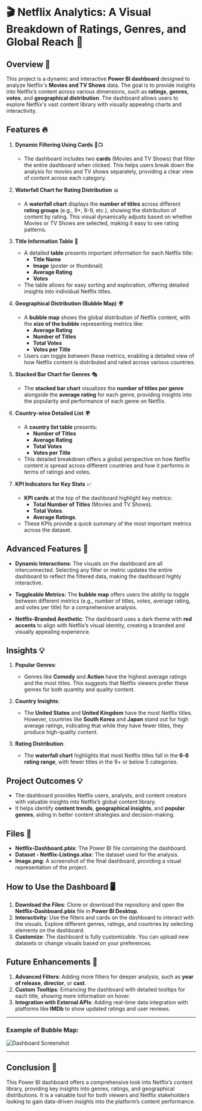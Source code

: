 # 🎬 Netflix Analytics: A Visual Breakdown of Ratings, Genres, and Global Reach 🍿

## Overview 📝
This project is a dynamic and interactive **Power BI dashboard** designed to analyze Netflix's **Movies and TV Shows** data. The goal is to provide insights into Netflix’s content across various dimensions, such as **ratings**, **genres**, **votes**, and **geographical distribution**. The dashboard allows users to explore Netflix's vast content library with visually appealing charts and interactivity.

## Features 🔥

1. **Dynamic Filtering Using Cards** 🎥📺
   - The dashboard includes two **cards** (Movies and TV Shows) that filter the entire dashboard when clicked. This helps users break down the analysis for movies and TV shows separately, providing a clear view of content across each category.

2. **Waterfall Chart for Rating Distribution** 📊
   - A **waterfall chart** displays the **number of titles** across different **rating groups** (e.g., 9+, 8-9, etc.), showing the distribution of content by rating. This visual dynamically adjusts based on whether Movies or TV Shows are selected, making it easy to see rating patterns.

3. **Title Information Table** 📝
   - A detailed **table** presents important information for each Netflix title:
     - **Title Name**
     - **Image** (poster or thumbnail)
     - **Average Rating**
     - **Votes**
   - The table allows for easy sorting and exploration, offering detailed insights into individual Netflix titles.

4. **Geographical Distribution (Bubble Map)** 🌍
   - A **bubble map** shows the global distribution of Netflix content, with the **size of the bubble** representing metrics like:
     - **Average Rating**
     - **Number of Titles**
     - **Total Votes**
     - **Votes per Title**
   - Users can toggle between these metrics, enabling a detailed view of how Netflix content is distributed and rated across various countries.

5. **Stacked Bar Chart for Genres** 🎭
   - The **stacked bar chart** visualizes the **number of titles per genre** alongside the **average rating** for each genre, providing insights into the popularity and performance of each genre on Netflix.

6. **Country-wise Detailed List** 🌍
   - A **country list table** presents:
     - **Number of Titles**
     - **Average Rating**
     - **Total Votes**
     - **Votes per Title**
   - This detailed breakdown offers a global perspective on how Netflix content is spread across different countries and how it performs in terms of ratings and votes.

7. **KPI Indicators for Key Stats** 📈
   - **KPI cards** at the top of the dashboard highlight key metrics:
     - **Total Number of Titles** (Movies and TV Shows).
     - **Total Votes**.
     - **Average Ratings**.
   - These KPIs provide a quick summary of the most important metrics across the dataset.

## Advanced Features 🚀

- **Dynamic Interactions**: The visuals on the dashboard are all interconnected. Selecting any filter or metric updates the entire dashboard to reflect the filtered data, making the dashboard highly interactive.
  
- **Toggleable Metrics**: The **bubble map** offers users the ability to toggle between different metrics (e.g., number of titles, votes, average rating, and votes per title) for a comprehensive analysis.

- **Netflix-Branded Aesthetic**: The dashboard uses a dark theme with **red accents** to align with Netflix’s visual identity, creating a branded and visually appealing experience.

## Insights 💡

1. **Popular Genres**:
   - Genres like **Comedy** and **Action** have the highest average ratings and the most titles. This suggests that Netflix viewers prefer these genres for both quantity and quality content.

2. **Country Insights**:
   - The **United States** and **United Kingdom** have the most Netflix titles. However, countries like **South Korea** and **Japan** stand out for high average ratings, indicating that while they have fewer titles, they produce high-quality content.

3. **Rating Distribution**:
   - The **waterfall chart** highlights that most Netflix titles fall in the **6-8 rating range**, with fewer titles in the 9+ or below 5 categories.

## Project Outcomes 💡

- The dashboard provides Netflix users, analysts, and content creators with valuable insights into Netflix’s global content library.
- It helps identify **content trends**, **geographical insights**, and **popular genres**, aiding in better content strategies and decision-making.

## Files 📁

- **Netflix-Dashboard.pbix**: The Power BI file containing the dashboard.
- **Dataset - Netflix-Listings.xlsx**: The dataset used for the analysis.
- **Image.png**: A screenshot of the final dashboard, providing a visual representation of the project.

## How to Use the Dashboard 🖥️

1. **Download the Files**: Clone or download the repository and open the **Netflix-Dashboard.pbix** file in **Power BI Desktop**.
2. **Interactivity**: Use the filters and cards on the dashboard to interact with the visuals. Explore different genres, ratings, and countries by selecting elements on the dashboard.
3. **Customize**: The dashboard is fully customizable. You can upload new datasets or change visuals based on your preferences.

## Future Enhancements 🚀

1. **Advanced Filters**: Adding more filters for deeper analysis, such as **year of release**, **director**, or **cast**.
2. **Custom Tooltips**: Enhancing the dashboard with detailed tooltips for each title, showing more information on hover.
3. **Integration with External APIs**: Adding real-time data integration with platforms like **IMDb** to show updated ratings and user reviews.



---

### Example of Bubble Map:
![Dashboard Screenshot](Image.png)

---

## Conclusion 🏁

This Power BI dashboard offers a comprehensive look into Netflix’s content library, providing key insights into genres, ratings, and geographical distributions. It is a valuable tool for both viewers and Netflix stakeholders looking to gain data-driven insights into the platform’s content performance.

